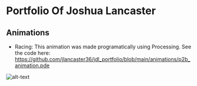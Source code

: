 # Portfolio Of Joshua Lancaster
## Animations
- Racing: This animation was made programatically using Processing. 
See the code here: https://github.com/jlancaster36/jdl_portfolio/blob/main/animations/p2b_animation.pde


![alt-text](https://github.com/jlancaster36/jdl_portfolio/racing.gif)
